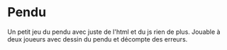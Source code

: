 # Pendu
Un petit jeu du pendu avec juste de l'html et du js rien de plus.
Jouable à deux joueurs avec dessin du pendu et décompte des erreurs.
